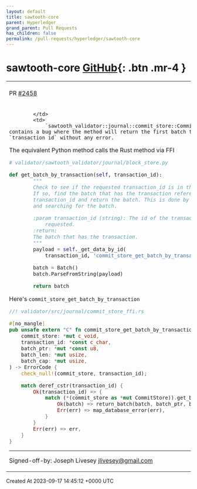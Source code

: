 ```yaml
---
layout: default
title: sawtooth-core
parent: Hyperledger
grand_parent: Pull Requests
has_children: false
permalink: /pull-requests/hyperledger/sawtooth-core
---
```


# sawtooth-core <span class="fs-3 right-align">[GitHub](https://github.com/hyperledger/sawtooth-core){: .btn .mr-4 }</span>


<div>
    <table>
        <tr>
            <td>
                PR <a href="https://github.com/hyperledger/sawtooth-core/pull/2458" class=".btn">#2458</a>
            </td>
            <td>
                <b>
                    fix(commit_store): fix bug in `get_batch_by_transaction`
                </b>
            </td>
        </tr>
        <tr>
            <td>
                
            </td>
            <td>
                `sawtooth_validator::journal::commit_store::CommitStore::get_batch_by_transaction` contains a bug where the method will return the first batch that does **not** contain the provided `transaction_id` without any error. 

The equivalent Python method calls the Rust method via FFI

```python
# validator/sawtooth_validator/journal/block_store.py

def get_batch_by_transaction(self, transaction_id):
        """
        Check to see if the requested transaction_id is in the current chain.
        If so, find the batch that has the transaction referenced by the
        transaction_id and return the batch. This is done by finding the block
        and searching for the batch.

        :param transaction_id (string): The id of the transaction that is being
            requested.
        :return:
        The batch that has the transaction.
        """
        payload = self._get_data_by_id(
            transaction_id, 'commit_store_get_batch_by_transaction')

        batch = Batch()
        batch.ParseFromString(payload)

        return batch
```

Here's `commit_store_get_batch_by_transaction`

```rust
//! validator/src/journal/commit_store_ffi.rs

#[no_mangle]
pub unsafe extern "C" fn commit_store_get_batch_by_transaction(
    commit_store: *mut c_void,
    transaction_id: *const c_char,
    batch_ptr: *mut *const u8,
    batch_len: *mut usize,
    batch_cap: *mut usize,
) -> ErrorCode {
    check_null!(commit_store, transaction_id);

    match deref_cstr(transaction_id) {
        Ok(transaction_id) => {
            match (*(commit_store as *mut CommitStore)).get_batch_by_transaction(transaction_id) {
                Ok(batch) => return_batch(batch, batch_ptr, batch_len, batch_cap),
                Err(err) => map_database_error(err),
            }
        }
        Err(err) => err,
    }
}
```

---
Signed-off-by: Joseph Livesey [jlivesey@gmail.com](mailto:jlivesey@gmail.com)
            </td>
        </tr>
    </table>
    <div class="right-align">
        Created At 2023-09-17 14:45:12 +0000 UTC
    </div>
</div>

